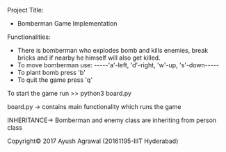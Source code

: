 Project Title:  
-   Bomberman Game Implementation

Functionalities: 
-   There is bomberman who explodes bomb and kills enemies, break bricks and if nearby he himself will also get killed.
-   To move bomberman use: -----'a'-left, 'd'-right, 'w'-up, 's'-down-----
-   To plant bomb press 'b'
-   To quit the game press 'q'


To start the game run >> python3 board.py

board.py -> contains main functionality which runs the game

INHERITANCE-> Bomberman and enemy class are inheriting from person class

Copyright© 2017 Ayush Agrawal (20161195-IIIT Hyderabad)
